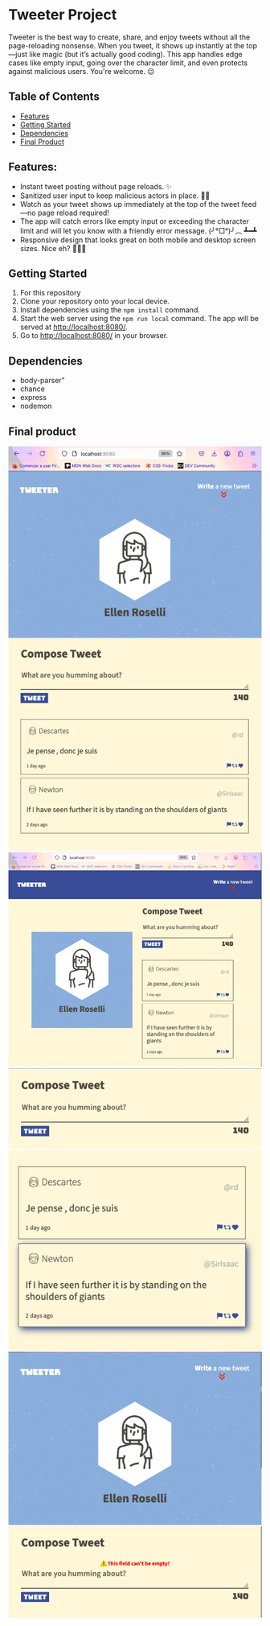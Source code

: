 # Tweeter Project

Tweeter is the best way to create, share, and enjoy tweets without all the page-reloading nonsense. When you tweet, it shows up instantly at the top—just like magic (but it’s actually good coding). This app handles edge cases like empty input, going over the character limit, and even protects against malicious users. You're welcome. 😉

## Table of Contents

- [Features](#features)
- [Getting Started](#getting-started)
- [Dependencies](#dependencies)
- [Final Product](#final-product)

## Features:

- Instant tweet posting without page reloads. ✨
- Sanitized user input to keep malicious actors in place. 🦸‍♂️
- Watch as your tweet shows up immediately at the top of the tweet feed—no page reload required!
- The app will catch errors like empty input or exceeding the character limit and will let you know with a friendly error message. (╯°□°)╯︵ ┻━┻
- Responsive design that looks great on both mobile and desktop screen sizes. Nice eh? 💁🏼‍♀️

## Getting Started

1. For this repository
2. Clone your repository onto your local device.
3. Install dependencies using the `npm install` command.
4. Start the web server using the `npm run local` command. The app will be served at <http://localhost:8080/>.
5. Go to <http://localhost:8080/> in your browser.

## Dependencies

- body-parser"
- chance
- express
- nodemon

## Final product

!["Main page (mobile view)"](<https://raw.githubusercontent.com/alemolina43/tweeter/refs/heads/master/public/images/Main(mobile).png>)
!["Main page (desktop)"](<https://raw.githubusercontent.com/alemolina43/tweeter/refs/heads/master/public/images/Main(desktop).png>)
!["Create tweet"](https://raw.githubusercontent.com/alemolina43/tweeter/refs/heads/master/public/images/New-tweet.png)
!["Tweets"](https://raw.githubusercontent.com/alemolina43/tweeter/refs/heads/master/public/images/Tweets.png)
!["Header"](https://raw.githubusercontent.com/alemolina43/tweeter/refs/heads/master/public/images/Header.png)
!["Error handling"](https://raw.githubusercontent.com/alemolina43/tweeter/refs/heads/master/public/images/Error%20handling.png)
